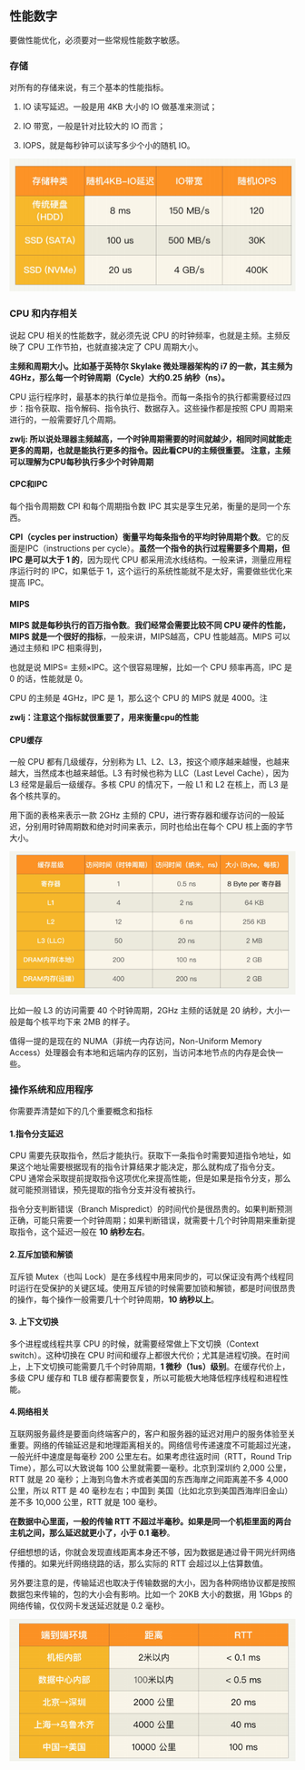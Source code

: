 ## 性能数字

要做性能优化，必须要对一些常规性能数字敏感。

### 存储

对所有的存储来说，有三个基本的性能指标。

1. IO 读写延迟。一般是用 4KB 大小的 IO 做基准来测试；

2. IO 带宽，一般是针对比较大的 IO 而言；

3. IOPS，就是每秒钟可以读写多少个小的随机 IO。

![image-20200313230821499](image/image-20200313230821499.png)

### CPU 和内存相关

说起 CPU 相关的性能数字，就必须先说 CPU 的时钟频率，也就是主频。主频反映了 CPU 工作节拍，也就直接决定了 CPU 周期大小。

**主频和周期大小。比如基于英特尔 Skylake 微处理器架构的 i7 的一款，其主频为 4GHz，那么每一个时钟周期（Cycle）大约0.25 纳秒（ns）。**

CPU 运行程序时，最基本的执行单位是指令。而每一条指令的执行都需要经过四步：指令获取、指令解码、指令执行、数据存入。这些操作都是按照 CPU 周期来进行的，一般需要好几个周期。

**zwlj: 所以说处理器主频越高，一个时钟周期需要的时间就越少，相同时间就能走更多的周期，也就是能执行更多的指令。因此看CPU的主频很重要。 注意，主频可以理解为CPU每秒执行多少个时钟周期**

#### CPC和IPC

每个指令周期数 CPI 和每个周期指令数 IPC 其实是孪生兄弟，衡量的是同一个东西。

**CPI（cycles per instruction）衡量平均每条指令的平均时钟周期个数**。它的反面是IPC（instructions per cycle）。**虽然一个指令的执行过程需要多个周期，但 IPC 是可以大于 1 的**，因为现代 CPU 都采用流水线结构。一般来讲，测量应用程序运行时的 IPC，如果低于 1，这个运行的系统性能就不是太好，需要做些优化来提高 IPC。

#### MIPS

**MIPS 就是每秒执行的百万指令数**。**我们经常会需要比较不同 CPU 硬件的性能，MIPS 就是一个很好的指标**，一般来讲，MIPS越高，CPU 性能越高。MIPS 可以通过主频和 IPC 相乘得到，

也就是说 MIPS= 主频×IPC。这个很容易理解，比如一个 CPU 频率再高，IPC 是 0 的话，性能就是 0。

CPU 的主频是 4GHz，IPC 是 1，那么这个 CPU 的 MIPS 就是 4000。注

**zwlj：注意这个指标就很重要了，用来衡量cpu的性能**

#### CPU缓存

一般 CPU 都有几级缓存，分别称为 L1、L2、L3，按这个顺序越来越慢，也越来越大，当然成本也越来越低。L3 有时候也称为 LLC（Last Level Cache），因为 L3 经常是最后一级缓存。多核 CPU 的情况下，一般 L1 和 L2 在核上，而 L3 是各个核共享的。

用下面的表格来表示一款 2GHz 主频的 CPU，进行寄存器和缓存访问的一般延迟，分别用时钟周期数和绝对时间来表示，同时也给出在每个 CPU 核上面的字节大小。

![1584343883168](image/1584343883168.png)

比如一般 L3 的访问需要 40 个时钟周期，2GHz 主频的话就是 20 纳秒，大小一般是每个核平均下来 2MB 的样子。

值得一提的是现在的 NUMA（非统一内存访问，Non-Uniform Memory Access）处理器会有本地和远端内存的区别，当访问本地节点的内存是会快一些。



### 操作系统和应用程序

你需要弄清楚如下的几个重要概念和指标

#### 1.指令分支延迟

CPU 需要先获取指令，然后才能执行。获取下一条指令时需要知道指令地址，如果这个地址需要根据现有的指令计算结果才能决定，那么就构成了指令分支。CPU 通常会采取提前提取指令这项优化来提高性能，但是如果是指令分支，那么就可能预测错误，预先提取的指令分支并没有被执行。

指令分支判断错误（Branch Mispredict）的时间代价是很昂贵的。如果判断预测正确，可能只需要一个时钟周期；如果判断错误，就需要十几个时钟周期来重新提取指令，这个延迟一般在 **10 纳秒左右**。

#### 2.互斥加锁和解锁

互斥锁 Mutex（也叫 Lock）是在多线程中用来同步的，可以保证没有两个线程同时运行在受保护的关键区域。使用互斥锁的时候需要加锁和解锁，都是时间很昂贵的操作，每个操作一般需要几十个时钟周期，**10 纳秒以上**。

#### 3. 上下文切换

多个进程或线程共享 CPU 的时候，就需要经常做上下文切换（Context switch）。这种切换在 CPU 时间和缓存上都很大代价；尤其是进程切换。在时间上，上下文切换可能需要几千个时钟周期，**1 微秒（1us）级别**。在缓存代价上，多级 CPU 缓存和 TLB 缓存都需要恢复，所以可能极大地降低程序线程和进程性能。

#### 4.网络相关

互联网服务最终是要面向终端客户的，客户和服务器的延迟对用户的服务体验至关重要。网络的传输延迟是和地理距离相关的。网络信号传递速度不可能超过光速，一般光纤中速度是每毫秒 200 公里左右。如果考虑往返时间（RTT，Round Trip Time），那么可以大致说每 100 公里就需要一毫秒。北京到深圳约 2,000 公里，RTT 就是 20 毫秒；上海到乌鲁木齐或者美国的东西海岸之间距离差不多 4,000 公里，所以 RTT 是 40 毫秒左右；中国到
美国（比如北京到美国西海岸旧金山）差不多 10,000 公里，RTT 就是 100 毫秒。

**在数据中心里面，一般的传输 RTT 不超过半毫秒。如果是同一个机柜里面的两台主机之间，那么延迟就更小了，小于 0.1 毫秒**。

仔细想想的话，你就会发现直线距离本身还不够，因为数据是通过骨干网光纤网络传播的。如果光纤网络绕路的话，那么实际的 RTT 会超过以上估算数值。

另外要注意的是，传输延迟也取决于传输数据的大小，因为各种网络协议都是按照数据包来传输的，包的大小会有影响。比如一个 20KB 大小的数据，用 1Gbps 的网络传输，仅仅网卡发送延迟就是 0.2 毫秒。



![1584344541674](image/1584344541674.png)